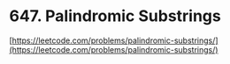 # 647. Palindromic Substrings
[https://leetcode.com/problems/palindromic-substrings/](https://leetcode.com/problems/palindromic-substrings/)

